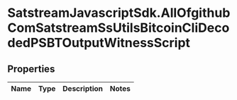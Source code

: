 # SatstreamJavascriptSdk.AllOfgithubComSatstreamSsUtilsBitcoinCliDecodedPSBTOutputWitnessScript

## Properties
Name | Type | Description | Notes
------------ | ------------- | ------------- | -------------
